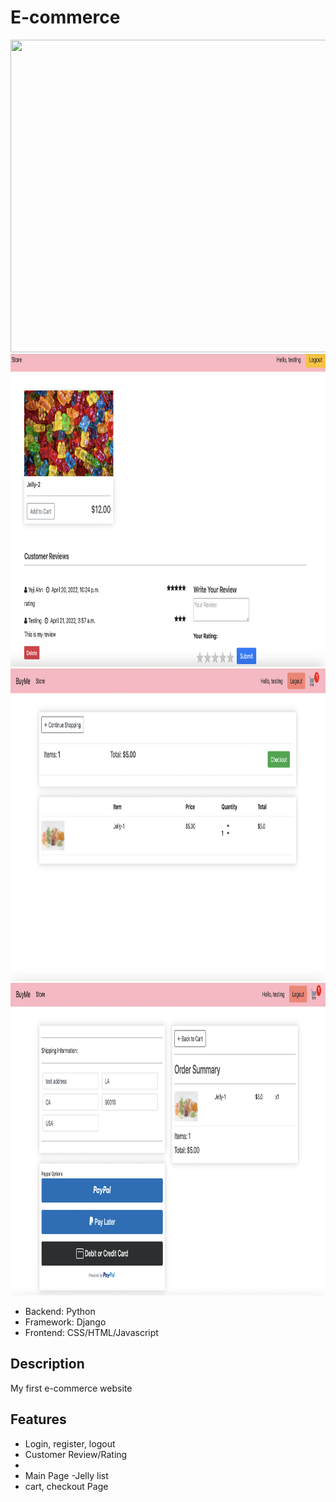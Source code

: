 # E-commerce
<img src="cart_app/static/images/Screen Shot 2022-04-15 at 8.46.04 PM.png" width="800" height="500">
<img src="cart_app/static/images/Screen Shot 2022-04-20 at 8.58.17 PM.png" width="800" height="500">
<img src="cart_app/static/images/Screen Shot 2022-04-15 at 8.46.44 PM.png" width="800" height="500">
<img src="cart_app/static/images/Screen Shot 2022-04-15 at 8.50.24 PM.png" width="800" height="500">


<ul>
  <li> Backend: Python</li>
  <li> Framework: Django</li>
  <li> Frontend: CSS/HTML/Javascript</li>
</ul>


## Description
<p>
My first e-commerce website
</p>


## Features
<ul>
  <li> Login, register, logout</li>
  <li>Customer Review/Rating<li>
  <li> Main Page -Jelly list</li>
  <li> cart, checkout Page</li>
</ul>

